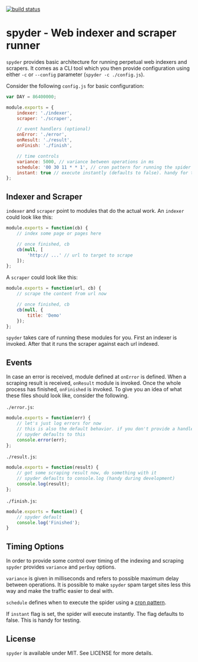 [![build status](https://secure.travis-ci.org/bebraw/spyder.png)](http://travis-ci.org/bebraw/spyder)
# spyder - Web indexer and scraper runner

`spyder` provides basic architecture for running perpetual web indexers and scrapers. It comes as a CLI tool which you then provide configuration using either `-c` or `--config` parameter (`spyder -c ./config.js`).

Consider the following `config.js` for basic configuration:

```js
var DAY = 86400000;

module.exports = {
    indexer: './indexer',
    scraper: './scraper',

    // event handlers (optional)
    onError: './error',
    onResult: './result',
    onFinish: './finish',

    // time controls
    variance: 5000, // variance between operations in ms
    schedule: '00 30 11 * * 1', // cron pattern for running the spider (optional)
    instant: true // execute instantly (defaults to false). handy for testing
};
```

## Indexer and Scraper

`indexer` and `scraper` point to modules that do the actual work. An `indexer` could look like this:

```js
module.exports = function(cb) {
    // index some page or pages here

    // once finished, cb
    cb(null, [
        'http:// ...' // url to target to scrape
    ]);
};
```

A `scraper` could look like this:

```js
module.exports = function(url, cb) {
    // scrape the content from url now

    // once finished, cb
    cb(null, {
        title: 'Demo'
    });
};
```

`spyder` takes care of running these modules for you. First an indexer is invoked. After that it runs the scraper against each url indexed.

## Events

In case an error is received, module defined at `onError` is defined. When a scraping result is received, `onResult` module is invoked. Once the whole process has finished, `onFinished` is invoked. To give you an idea of what these files should look like, consider the following.

`./error.js`:

```js
module.exports = function(err) {
    // let's just log errors for now
    // this is also the default behavior. if you don't provide a handler,
    // spyder defaults to this
    console.error(err);
};
```

`./result.js`:

```js
module.exports = function(result) {
    // got some scraping result now, do something with it
    // spyder defaults to console.log (handy during development)
    console.log(result);
};
```

`./finish.js`:

```js
module.exports = function() {
    // spyder default
    console.log('Finished');
}
```

## Timing Options

In order to provide some control over timing of the indexing and scraping `spyder` provides `variance` and `perDay` options.

`variance` is given in milliseconds and refers to possible maximum delay between operations. It is possible to make `spyder` spam target sites less this way and make the traffic easier to deal with.

`schedule` defines when to execute the spider using a [cron pattern](http://en.wikipedia.org/wiki/Cron).

If `instant` flag is set, the spider will execute instantly. The flag defaults to false. This is handy for testing.

## License

`spyder` is available under MIT. See LICENSE for more details.
